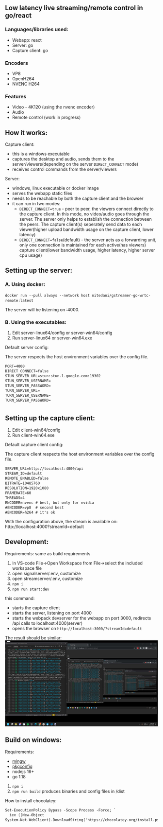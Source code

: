 ## Low latency live streaming/remote control in go/react

### Languages/libraries used:

- Webapp: react
- Server: go
- Capture client: go

### Encoders

- VP8
- OpenH264
- NVENC H264

### Features

- Video - 4K120 (using the nvenc encoder)
- Audio
- Remote control (work in progress)

## How it works:

Capture client:

- this is a windows executable
- captures the desktop and audio, sends them to the server/viewers(depending on the server `DIRECT_CONNECT` mode)
- receives control commands from the server/viewers

Server:

- windows, linux executable or docker image
- serves the webapp static files
- needs to be reachable by both the capture client and the browser
- it can run in two modes:
  - `DIRECT_CONNECT=true` - peer to peer, the viewers connect directly to the capture client. In this mode, no video/audio goes through the server. The server only helps to establish the connection between the peers. The capture client(s) seperately send data to each viewer(higher upload bandwidth usage on the capture client, lower latency)
  - `DIRECT_CONNECT=false`(default) - the server acts as a forwarding unit, only one connection is maintained for each active(has viewers) capture client(lower bandwidth usage, higher latency, higher server cpu usage)

## Setting up the server:

### A. Using docker:

`docker run --pull always --network host nitedani/gstreamer-go-wrtc-remote:latest`

The server will be listening on :4000.

### B. Using the executables:

1. Edit server-linux64/config or server-win64/config
2. Run server-linux64 or server-win64.exe

Default server config:

The server respects the host environment variables over the config file.

```
PORT=4000
DIRECT_CONNECT=false
STUN_SERVER_URL=stun:stun.l.google.com:19302
STUN_SERVER_USERNAME=
STUN_SERVER_PASSWORD=
TURN_SERVER_URL=
TURN_SERVER_USERNAME=
TURN_SERVER_PASSWORD=
```

#

## Setting up the capture client:

1. Edit client-win64/config
2. Run client-win64.exe

Default capture client config:

The capture client respects the host environment variables over the config file.

```
SERVER_URL=http://localhost:4000/api
STREAM_ID=default
REMOTE_ENABLED=false
BITRATE=10485760
RESOLUTION=1920x1080
FRAMERATE=60
THREADS=4
ENCODER=nvenc # best, but only for nvidia
#ENCODER=vp8  # second best
#ENCODER=h264 # it's ok
```

With the configuration above, the stream is available on: http://localhost:4000?streamId=default

## Development:

Requirements: same as build requirements

1. In VS-code File->Open Workspace from File->select the included workspace file
2. open signalserver/.env, customize
3. open streamserver/.env, customize
4. `npm i`
5. `npm run start:dev`

this command:

- starts the capture client
- starts the server, listening on port 4000
- starts the webpack devserver for the webapp on port 3000, redirects /api calls to localhost:4000(server)
- opens the browser on `http://localhost:3000/?streamId=default`

The result should be similar:
![](/docs/desktop.jpg)

## Build on windows:

Requirements:

- [mingw](https://chocolatey.org/packages/mingw)
- [pkgconfig](https://chocolatey.org/packages/pkgconfiglite)
- nodejs 16+
- go 1.18

1. `npm i`
2. `npm run build` produces binaries and config files in /dist

How to install chocolatey:

```
Set-ExecutionPolicy Bypass -Scope Process -Force; `
  iex ((New-Object System.Net.WebClient).DownloadString('https://chocolatey.org/install.ps1'))
```
